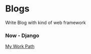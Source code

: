 # Blogs
Write Blog with kind of web framework
### Now - Django
[My Work Path](https://docs.djangoproject.com/en/1.9/intro/)
